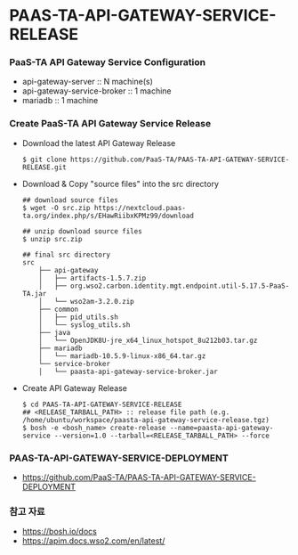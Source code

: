 # PAAS-TA-API-GATEWAY-SERVICE-RELEASE


### PaaS-TA API Gateway Service Configuration
- api-gateway-server :: N machine(s)
- api-gateway-service-broker :: 1 machine
- mariadb :: 1 machine

### Create PaaS-TA API Gateway Service Release
- Download the latest API Gateway Release
    ```
    $ git clone https://github.com/PaaS-TA/PAAS-TA-API-GATEWAY-SERVICE-RELEASE.git
    ```
- Download & Copy "source files" into the src directory
    ```
    ## download source files
    $ wget -O src.zip https://nextcloud.paas-ta.org/index.php/s/EHawRiibxKPMz99/download
    
    ## unzip download source files
    $ unzip src.zip
    
    ## final src directory
    src  
        ├── api-gateway  
        │   ├── artifacts-1.5.7.zip  
        │   ├── org.wso2.carbon.identity.mgt.endpoint.util-5.17.5-PaaS-TA.jar
        │   └── wso2am-3.2.0.zip  
        ├── common  
        │   ├── pid_utils.sh  
        │   └── syslog_utils.sh  
        ├── java  
        │   └── OpenJDK8U-jre_x64_linux_hotspot_8u212b03.tar.gz  
        ├── mariadb  
        │   └── mariadb-10.5.9-linux-x86_64.tar.gz  
        └── service-broker  
        │   └── paasta-api-gateway-service-broker.jar  
    ```
- Create API Gateway Release
    ```
    $ cd PAAS-TA-API-GATEWAY-SERVICE-RELEASE
    ## <RELEASE_TARBALL_PATH> :: release file path (e.g. /home/ubuntu/workspace/paasta-api-gateway-service-release.tgz) 
    $ bosh -e <bosh_name> create-release --name=paasta-api-gateway-service --version=1.0 --tarball=<RELEASE_TARBALL_PATH> --force
    ```
### PAAS-TA-API-GATEWAY-SERVICE-DEPLOYMENT 
- https://github.com/PaaS-TA/PAAS-TA-API-GATEWAY-SERVICE-DEPLOYMENT

### 참고 자료
- https://bosh.io/docs
- https://apim.docs.wso2.com/en/latest/
    
